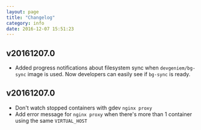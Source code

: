 ```yaml
---
layout: page
title: "Changelog"
category: info
date: 2016-12-07 15:51:23
---
```


## v20161207.0
* Added progress notifications about filesystem sync when `devgeniem/bg-sync` image is used. Now developers can easily see if `bg-sync` is ready.

## v20161207.0
* Don't watch stopped containers with gdev `nginx proxy`
* Add error message for `nginx proxy` when there's more than 1 container using the same `VIRTUAL_HOST`
